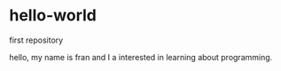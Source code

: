 # hello-world
first repository 

hello, my name is fran and I a interested in learning about programming. 

